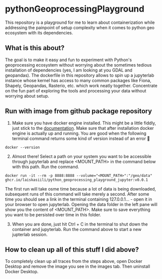 # pythonGeoprocessingPlayground
This repository is a playground for me to learn about containerization while addressing the painpoint of setup complexity when it comes to python geo ecosystem with its dependencies.


## What is this about?
The goal is to make it easy and fun to experiment with Python's geoprocessing ecosystem without worrying about the sometimes tedious installation of dependencies (yes, I am looking at you GDAL and geopandas). The dockerfile in this repository allows to spin up a jupyterlab instance whose kernel has access to many common packages like Fiona, Shapely, Geopandas, Rasterio, etc. which work neatly together. Concentrate on the fun part of exploring the tools and processing your data without worrying about setup.

## Run with image from github package repository

1. Make sure you have docker engine installed. This might be a little fiddly, just stick to the [documentation](https://docs.docker.com/engine/install/). Make sure that after installation docker engine is actually up and running. You are good when the following terminal command returns some kind of version instead of an error :pray:
```console
docker --version
```

2. Almost there! Select a path on your system you want to be accessible through jupyterlab and replace <MOUNT_PATH> in the command below with this path. Run the command.

```console
docker run -it --rm -p 8888:8888 --volume="<MOUNT_PATH>":"/geo/data" ghcr.io/laiskasiili/python_geoprocessing_playground_jupyter:v0.0.1
```

The first run will take osme time because a lot of data is being downloaded, subsequent runs of this command will take merely a second. After some time you should see a link in the terminal containing 127.0.0.1... - open it in your browser to open jupyterlab. Opening the data folder in the left pane will show you the content of <MOUNT_PATH>. Make sure to save everything you want to be persisted over time in this folder.

3. When you are done, just hit Ctrl + C in the terminal to shut down the container and jupyterlab. Run the command above to start a new jupterlab session.

## How to clean up all of this stuff I did above?
To completely clean up all traces from the steps above, open Docker Desktop and remove the image you see in the images tab. Then uninstall Docker Desktop.